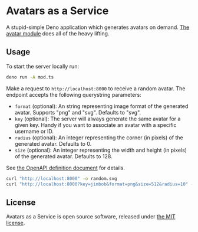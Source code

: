 # Avatars as a Service

A stupid-simple Deno application which generates avatars on demand.
[The avatar module](https://github.com/monooso/avatar) does all of the heavy
lifting.

## Usage

To start the server locally run:

```bash
deno run -A mod.ts
```

Make a request to `http://localhost:8000` to receive a random avatar. The
endpoint accepts the following querystring parameters:

- `format` (optional): An string representing image format of the generated
  avatar. Supports "png" and "svg". Defaults to "svg".
- `key` (optional): The server will always generate the same avatar for a given
  key. Handy if you want to associate an avatar with a specific username or ID.
- `radius` (optional): An integer representing the corner (in pixels) of the
  generated avatar. Defaults to 0.
- `size` (optional): An integer representing the width and height (in pixels) of
  the generated avatar. Defaults to 128.

See [the OpenAPI definition document](./docs/openapi.yml) for details.

```bash
curl "http://localhost:8000" -o random.svg
curl "http://localhost:8000?key=jimbob&format=png&size=512&radius=10" -o jimbob.png
```

## License

Avatars as a Service is open source software, released under
[the MIT license](./LICENSE.txt).
